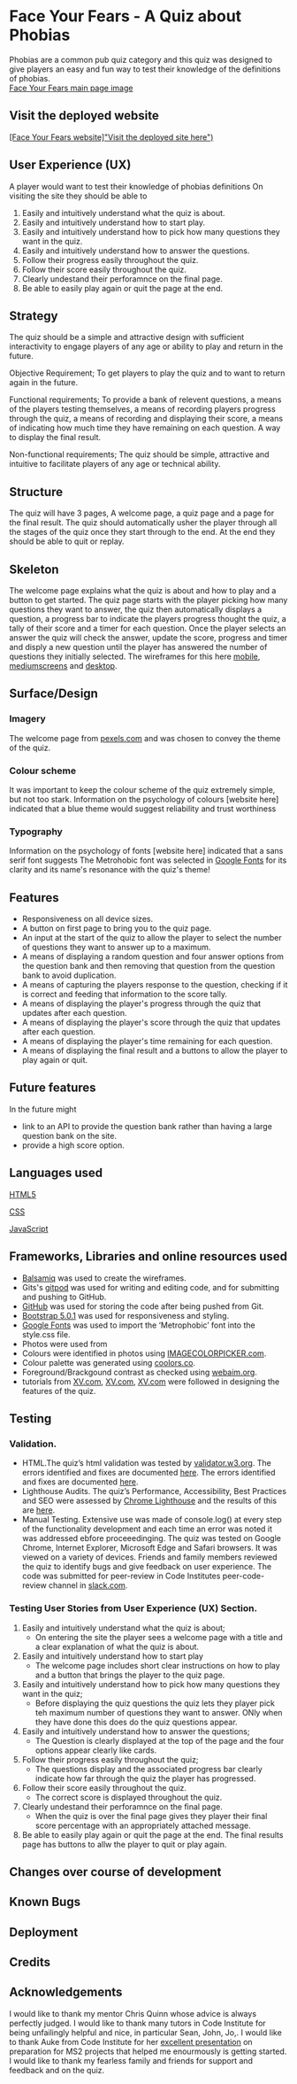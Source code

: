 # **Face Your Fears - A Quiz about Phobias**
Phobias are a common pub quiz category and this quiz was designed to give players an easy and fun way to test their knowledge of the definitions of phobias.  
[Face Your Fears main page image](assets/images/)
## Visit the deployed website
[[Face Your Fears website]"Visit the deployed site here")](https://conacbreslin.github.io/)
## User Experience (UX)
A player would want to test their knowledge of phobias definitions
On visiting the site they should be able to 
1. Easily and intuitively understand what the quiz is about.
2. Easily and intuitively understand how to start play.
3. Easily and intuitively understand how to pick how many questions they want in the quiz.
4. Easily and intuitively understand how to answer the questions.
5. Follow their progress easily throughout the quiz.
6. Follow their score easily throughout the quiz.
7. Clearly undestand their perforamnce on the final page.
8. Be able to easily play again or quit the page at the end.
## Strategy
The quiz should be a simple and attractive design with sufficient interactivity to engage players of any age or ability to play and return in the future.

Objective Requirement;         To get players to play the quiz and to want to return again in the future.

Functional requirements; 	    To provide a bank of relevent questions, a means of the players testing themselves, a means of recording players progress through the quiz, a means of recording and displaying their score, a means of indicating how much time they have remaining on each question. A way to display the final result.

Non-functional requirements; 	The quiz should be simple, attractive and intuitive to facilitate players of any age or technical ability.
## Structure
The quiz will have 3 pages, A welcome page, a quiz page and a page for the final result. The quiz should automatically usher the player through all the stages of the quiz once they start through to the end. At the end they should be able to quit or replay.
## Skeleton
The welcome page  explains what the quiz is about and how to play and a button to get started. 
The quiz page starts  with the player picking how many questions they want to answer, the quiz then automatically displays a question, a progress bar to indicate the players progress thought the quiz, a tally of their score and  a timer for each question. Once the player selects an answer the quiz will check the answer, update the score, progress and timer  and disply a new question until the player has answered the number of questions they initially selected.
The wireframes for this here [mobile](assets/wireframes/mobile-wireframe.png), [mediumscreens](assets/wireframes/medium-wireframe.png) and [desktop](assets/wireframes/desktop-wireframe.png).
## Surface/Design
### Imagery
The welcome page from [pexels.com](https://pexels.com/) and was chosen to convey the theme of the quiz.
### Colour scheme
It was important to keep the colour scheme of the quiz extremely simple, but not too stark. Information on the psychology of colours [website here] indicated that a blue theme would suggest reliability and trust worthiness 
### Typography
Information on the psychology of fonts [website here] indicated that a sans serif font suggests The Metrohobic font was selected in [Google Fonts](https://fonts.google.com/) for its clarity and its name's resonance with the quiz's theme!
## Features
- Responsiveness on all device sizes.
- A button on first page to bring you to the quiz page.
- An input at the start of the quiz to allow the player to select the number of questions they want to answer up to a maximum.
- A means of displaying a random question and four answer options from the question bank and then removing that question from the question bank to avoid duplication.
- A means of capturing the players response to the question, checking if it is correct and feeding that information to the score tally.
- A means of displaying the player's progress through the quiz that updates after each question.
- A means of displaying the player's score through the quiz that updates after each question.
- A means of displaying the player's time remaining for each question. 
- A means of displaying the final result and a buttons to allow the player to play again or quit.
## Future features
In the future might
- link to an API to provide the question bank rather than having a large question bank on the site.
- provide a high score option.
## Languages used
[HTML5](https://en.wikipedia.org/wiki/HTML5)

[CSS](https://en.wikipedia.org/wiki/CSS)

[JavaScript](https://en.wikipedia.org/wiki/JavaScript)
## Frameworks, Libraries and online resources used
- [Balsamiq](https://balsamiq.com/wireframes/) was used to create the wireframes.
- Gits's [gitpod](https://www.gitpod.io/) was used for writing and editing code, and for submitting and pushing to GitHub.
- [GitHub](https://github.com/) was used for storing the code after being pushed from Git.
- [Bootstrap 5.0.1](https://getbootstrap.com/) was used for responsiveness and styling.
- [Google Fonts](https://fonts.google.com/) was used to import the ‘Metrophobic’ font into the style.css file.
- Photos were used from 
- Colours were identified in photos using [IMAGECOLORPICKER.com](https://imagecolorpicker.com/).
- Colour palette was generated using [coolors.co](https://coolors.co/).
- Foreground/Brackgound contrast as checked using [webaim.org](https://webaim.org/resources/contrastchecker/).
- tutorials from [XV.com](https://www.), [XV.com](https://www.), [XV.com](https://www.) were followed in designing the features of the quiz.
## Testing
### Validation.
- HTML.The quiz’s html validation was tested by [validator.w3.org](https://validator.w3.org/). The errors identified and fixes are documented [here](assets/images/html-validator-testing.png).  The errors identified and fixes are documented [here](assets/images/jigsaw-testing.png).
- Lighthouse Audits. The quiz’s Performance, Accessibility, Best Practices and SEO were assessed by [Chrome Lighthouse](https://chrome.google.com/webstore/detail/lighthouse/blipmdconlkpinefehnmjammfjpmpbjk) and the results of this are [here](assets/images/lighthouse-report.png).
- Manual Testing. Extensive use was made of console.log() at every step of the functionality development and each time an error was noted it was addressed ebfore proceeedinging.
The quiz was tested on Google Chrome, Internet Explorer, Microsoft Edge and Safari browsers.
It was viewed on a variety of devices. Friends and family members reviewed the quiz to identify bugs and give feedback on user experience. The code was submitted for peer-review in Code Institutes peer-code-review channel in [slack.com](https://app.slack.com/). 
### Testing User Stories from User Experience (UX) Section.
1. Easily and intuitively understand what the quiz is about;
    - On entering the site the player sees a welcome page with a title and  a clear explanation of what the quiz is about.
2. Easily and intuitively understand how to start play
    - The welcome page includes short clear instructions on how to play and a button that brings the player to the quiz page. 
3. Easily and intuitively understand how to pick how many questions they want in the quiz;
    - Before displaying the quiz questions the quiz lets they player pick teh maximum number of questions they want to answer. ONly when they have done this does do the quiz questions appear.
4. Easily and intuitively understand how to answer the questions;
    - The Question is clearly displayed at the top of the page and the four options appear clearly like cards.
5. Follow their progress easily throughout the quiz;
    - The questions display and the associated progress bar clearly indicate how far through the quiz the player has progressed.
6. Follow their score easily throughout the quiz.
    - The correct score is displayed throughout the quiz.
7. Clearly undestand their perforamnce on the final page.
    - When the quiz is over the final page gives they player their final score percentage with an appropriately attached message.
8. Be able to easily play again or quit the page at the end.
    The final results page has buttons to allw the player to quit or play again.
## Changes over course of development
## Known Bugs
## Deployment
## Credits
## Acknowledgements
I would like to thank my mentor Chris Quinn whose advice is always perfectly judged.
I would like to thank many tutors in Code Institute for being unfailingly helpful and nice, in particular Sean, John, Jo,. 
I would like to thank Auke from Code Institute for her [excellent presentation](https:) on preparation for MS2 projects that helped me enourmously is getting started.
I would like to thank my fearless family and friends for support and feedback and on the quiz.


